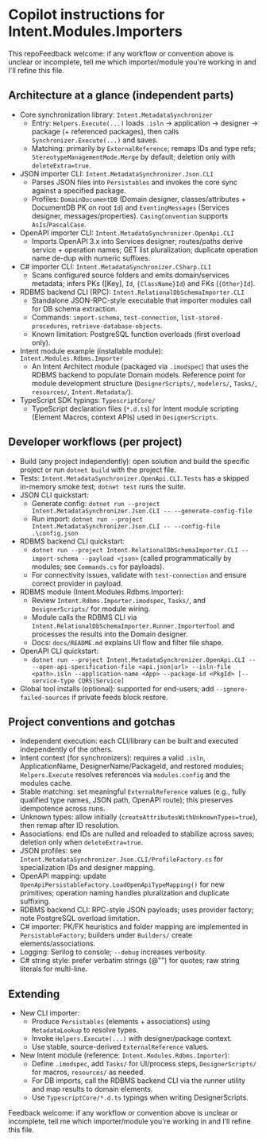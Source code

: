 # Copilot instructions for Intent.Modules.Importers

This repoFeedback welcome: if any workflow or convention above is unclear or incomplete, tell me which importer/module you're working in and I'll refine this file.

## Architecture at a glance (independent parts)
- Core synchronization library: `Intent.MetadataSynchronizer`
  - Entry: `Helpers.Execute(...)` loads `.isln` → application → designer → package (+ referenced packages), then calls `Synchronizer.Execute(...)` and saves.
  - Matching: primarily by `ExternalReference`; remaps IDs and type refs; `StereotypeManagementMode.Merge` by default; deletion only with `deleteExtra=true`.
- JSON importer CLI: `Intent.MetadataSynchronizer.Json.CLI`
  - Parses JSON files into `Persistables` and invokes the core sync against a specified package.
  - Profiles: `DomainDocumentDB` (Domain designer, classes/attributes + DocumentDB PK on root `Id`) and `EventingMessages` (Services designer, messages/properties). `CasingConvention` supports `AsIs`/`PascalCase`.
- OpenAPI importer CLI: `Intent.MetadataSynchronizer.OpenApi.CLI`
  - Imports OpenAPI 3.x into Services designer; routes/paths derive service + operation names; GET list pluralization; duplicate operation name de-dup with numeric suffixes.
- C# importer CLI: `Intent.MetadataSynchronizer.CSharp.CLI`
  - Scans configured source folders and emits domain/services metadata; infers PKs ([Key], `Id`, `{ClassName}Id`) and FKs (`{Other}Id`).
- RDBMS backend CLI (RPC): `Intent.RelationalDbSchemaImporter.CLI`
  - Standalone JSON-RPC-style executable that importer modules call for DB schema extraction.
  - Commands: `import-schema`, `test-connection`, `list-stored-procedures`, `retrieve-database-objects`.
  - Known limitation: PostgreSQL function overloads (first overload only).
- Intent module example (installable module): `Intent.Modules.Rdbms.Importer`
  - An Intent Architect module (packaged via `.imodspec`) that uses the RDBMS backend to populate Domain models. Reference point for module development structure (`DesignerScripts/`, `modelers/`, `Tasks/`, `resources/`, `Intent.Metadata/`).
- TypeScript SDK typings: `TypescriptCore/`
  - TypeScript declaration files (`*.d.ts`) for Intent module scripting (Element Macros, context APIs) used in `DesignerScripts`.

## Developer workflows (per project)
- Build (any project independently): open solution and build the specific project or run `dotnet build` with the project file.
- Tests: `Intent.MetadataSynchronizer.OpenApi.CLI.Tests` has a skipped in-memory smoke test; `dotnet test` runs the suite.
- JSON CLI quickstart:
  - Generate config: `dotnet run --project Intent.MetadataSynchronizer.Json.CLI -- --generate-config-file`
  - Run import: `dotnet run --project Intent.MetadataSynchronizer.Json.CLI -- --config-file .\config.json`
- RDBMS backend CLI quickstart:
  - `dotnet run --project Intent.RelationalDbSchemaImporter.CLI -- import-schema --payload <json>` (called programmatically by modules; see `Commands.cs` for payloads).
  - For connectivity issues, validate with `test-connection` and ensure correct provider in payload.
- RDBMS module (Intent.Modules.Rdbms.Importer):
  - Review `Intent.Rdbms.Importer.imodspec`, `Tasks/`, and `DesignerScripts/` for module wiring.
  - Module calls the RDBMS CLI via `Intent.RelationalDbSchemaImporter.Runner.ImporterTool` and processes the results into the Domain designer.
  - Docs: `docs/README.md` explains UI flow and filter file shape.
- OpenAPI CLI quickstart:
  - `dotnet run --project Intent.MetadataSynchronizer.OpenApi.CLI -- --open-api-specification-file <api.json|url> --isln-file <path>.isln --application-name <App> --package-id <PkgId> [--service-type CQRS|Service]`
- Global tool installs (optional): supported for end-users; add `--ignore-failed-sources` if private feeds block restore.

## Project conventions and gotchas
- Independent execution: each CLI/library can be built and executed independently of the others.
- Intent context (for synchronizers): requires a valid `.isln`, ApplicationName, DesignerName/PackageId, and restored modules; `Helpers.Execute` resolves references via `modules.config` and the modules cache.
- Stable matching: set meaningful `ExternalReference` values (e.g., fully qualified type names, JSON path, OpenAPI route); this preserves idempotence across runs.
- Unknown types: allow initially (`createAttributesWithUnknownTypes=true`), then remap after ID resolution.
- Associations: end IDs are nulled and reloaded to stabilize across saves; deletion only when `deleteExtra=true`.
- JSON profiles: see `Intent.MetadataSynchronizer.Json.CLI/ProfileFactory.cs` for specialization IDs and designer mapping.
- OpenAPI mapping: update `OpenApiPersistableFactory.LoadOpenApiTypeMapping()` for new primitives; operation naming handles pluralization and duplicate suffixing.
- RDBMS backend CLI: RPC-style JSON payloads; uses provider factory; note PostgreSQL overload limitation.
- C# importer: PK/FK heuristics and folder mapping are implemented in `PersistableFactory`; builders under `Builders/` create elements/associations.
- Logging: Serilog to console; `--debug` increases verbosity.
- C# string style: prefer verbatim strings (@"") for quotes; raw string literals for multi-line.

## Extending
- New CLI importer:
  - Produce `Persistables` (elements + associations) using `MetadataLookup` to resolve types.
  - Invoke `Helpers.Execute(...)` with designer/package context.
  - Use stable, source-derived `ExternalReference` values.
- New Intent module (reference: `Intent.Modules.Rdbms.Importer`):
  - Define `.imodspec`, add `Tasks/` for UI/process steps, `DesignerScripts/` for macros, `resources/` as needed.
  - For DB imports, call the RDBMS backend CLI via the runner utility and map results to domain elements.
  - Use `TypescriptCore/*.d.ts` typings when writing DesignerScripts.

Feedback welcome: if any workflow or convention above is unclear or incomplete, tell me which importer/module you’re working in and I’ll refine this file.